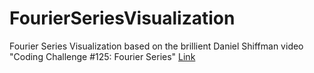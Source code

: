 # FourierSeriesVisualization
Fourier Series Visualization based on the brillient Daniel Shiffman video "Coding Challenge #125: Fourier Series" [Link](https://www.youtube.com/watch?v=Mm2eYfj0SgA) 
